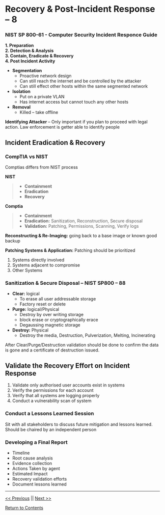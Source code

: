 # Recovery & Post-Incident Response – 8

### NIST SP 800-61 - Computer Security Incident Responce Guide

**1.	Preparation**  
**2.	Detection & Analysis**  
**3.	Contain, Eradicate & Recovery**  
**4.	Post Incident Activity**  

 -	**Segmentation** 
    -	Proactive network design 
    -	Can still reach the internet and be controlled by the attacker
    -	Can still effect other hosts within the same segmented network
 -	**Isolation**
    -	Put on a private VLAN
    -	Has internet access but cannot touch any other hosts
 -	**Removal**
    -	Killed – take offline  

**Identifying Attacker** – Only important if you plan to proceed with legal action. Law enforcement is getter able to identify people

## Incident Eradication & Recovery

### CompTIA vs NIST
Comptias differs from NIST process  

**NIST**  

> - **Containment**
> - **Eradication**
> - **Recovery**  

**Comptia**  

> - **Containment**
> -	**Eradication:** Sanitization, Reconstruction, Secure disposal
> -	**Validation:** Patching, Permissions, Scanning, Verify logs  

**Reconstructing & Re-Imaging:** going back to a base image or known good backup  

**Patching Systems & Application:** Patching should be prioritized  
1.	Systems directly involved
2.	Systems adjacent to compromise
3.	Other Systems
 
### Sanitization & Secure Disposal – NIST SP800 – 88
-	**Clear:** logical
    -	To erase all user addressable storage
    -	Factory reset or delete
-	**Purge:** logical/Physical
    -	Destroy by over writing storage
    -	block erase or cryptographically erace
    -	Degaussing magnetic storage 
-	**Destroy:** Physical
    -	Destroy the media, Destruction, Pulverization, Melting, Incinerating   
   
After Clear/Purge/Destruction validation should be done to confirm the data is gone and a certificate of destruction issued.  

## Validate the Recovery Effort on Incident Response
1.	Validate only authorised user accounts exist in systems
2.	Verify the permissions for each account
3.	Verify that all systems are logging properly
4.	Conduct a vulnerability scan of system

### Conduct a Lessons Learned Session

Sit with all stakeholders to discuss future mitigation and lessons learned. Should be chaired by an independent person  

### Developing a Final Report
-	Timeline
-	Root cause analysis
-	Evidence collection
-	Actions Taken by agent
-	Estimated Impact
-	Recovery validation efforts
-	Document lessons learned

____________________

<a href="https://github.com/ReefMeeter/CySA/blob/master/07.%20Performing%20Forensic%20Analysis.md"><< Previous</a> || <a href="https://github.com/ReefMeeter/CySA/blob/master/09.%20Policy%20&%20Compliance.md">Next >></a>  


<a href="https://github.com/ReefMeeter/CySA/blob/master/README.md">Return to Contents</a>
